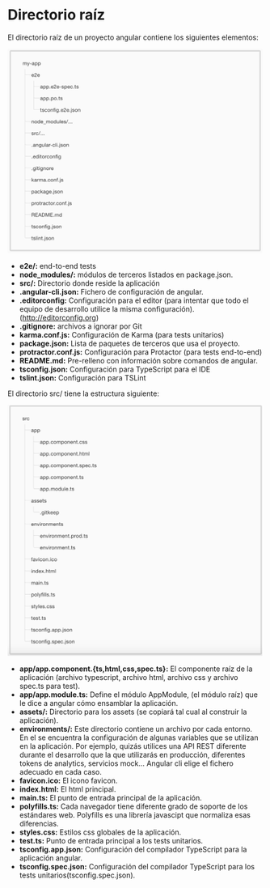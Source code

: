 # Directorio raíz

El directorio raíz de un proyecto angular contiene los siguientes elementos:

![Imagen de la estructura de un proyecto](img/estructura.png "Estructura de un proyecto angular")

* **e2e/:** end-to-end tests
* **node_modules/:** módulos de terceros listados en package.json.
* **src/:** Directorio donde reside la aplicación
* **.angular-cli.json:** Fichero de configuración de angular.
* **.editorconfig:** Configuración para el editor (para intentar que todo el equipo de desarrollo utilice la misma configuración). (http://editorconfig.org)
* **.gitignore:** archivos a ignorar por Git
* **karma.conf.js:** Configuración de Karma (para tests unitarios)
* **package.json:** Lista de paquetes de terceros que usa el proyecto.
* **protractor.conf.js:** Configuración para Protactor (para tests end-to-end)
* **README.md:** Pre-relleno con información sobre comandos de angular.
* **tsconfig.json:** Configuración para TypeScript para el IDE
* **tslint.json:** Configuración para TSLint

El directorio src/ tiene la estructura siguiente:

![Imagen de la estructura del directorio src](img/estructura-src.png "Estructura del directorio src")

* **app/app.component.{ts,html,css,spec.ts}:** El componente raíz de la aplicación (archivo typescript, archivo html, archivo css y archivo spec.ts para test).
* **app/app.module.ts:** Define el módulo AppModule, (el módulo raíz) que le dice a angular cómo ensamblar la aplicación.
* **assets/:** Directorio para los assets (se copiará tal cual al construir la aplicación).
* **environments/:** Este directorio contiene un archivo por cada entorno. En el se encuentra la configuración de algunas variables que se utilizan en la aplicación. Por ejemplo, quizás utilices una API REST diferente durante el desarrollo que la que utilizarás en producción, diferentes tokens de analytics, servicios mock... Angular cli elige el fichero adecuado en cada caso.
* **favicon.ico:** El icono favicon.
* **index.html:** El html principal.
* **main.ts:** El punto de entrada principal de la aplicación.
* **polyfills.ts:**
Cada navegador tiene diferente grado de soporte de los estándares web. Polyfills es una librería javascipt que normaliza esas diferencias.
* **styles.css:** Estilos css globales de la aplicación.
* **test.ts:** Punto de entrada principal a los tests unitarios.
* **tsconfig.app.json:** Configuración del compilador TypeScript para la aplicación angular.
* **tsconfig.spec.json:** Configuración del compilador TypeScript para los tests unitarios(tsconfig.spec.json).
